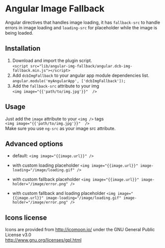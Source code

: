 Angular Image Fallback
======================

Angular directives that handles image loading, it has `fallback-src` to handle errors in image loading and `loading-src` for placeholder while the image is being loaded.
  
## Installation
1. Download and import the plugin script.<br />
`<script src="lib/angular-img-fallback/angular.dcb-img-fallback.min.js"></script>`
2. Add `dcbImgFallback` to your angular app module dependencies list.<br />
`angular.module('myAngularApp', ['dcbImgFallback']);`
3. Add the `fallback-src` attribute to your img<br />
`<img image="{{'path/to/img.jpg'}}"  />`


## Usage
Just add the `image` attribute to your `<img />` tags<br />
`<img image="{{'path/to/img.jpg'}}"  />`<br />
Make sure you use `ng-src` as your image src attribute.


## Advanced options


 - default:
`<img image="{{image.url}}" />`

 - with custom loading placeholder
`<img image="{{image.url}}" image-loading="/image/loading.gif" />`

 - with custom fallback placeholder
`<img image="{{image.url}}" image-holder="/image/error.png" />`

 - with custom fallback and loading placeholder
`<img image="{{image.url}}" image-loading="/image/loading.gif" image-holder="/image/error.png" />`



## Icons license
Icons are provided from http://icomoon.io/ under the GNU General Public License v3.0<br />
http://www.gnu.org/licenses/gpl.html
